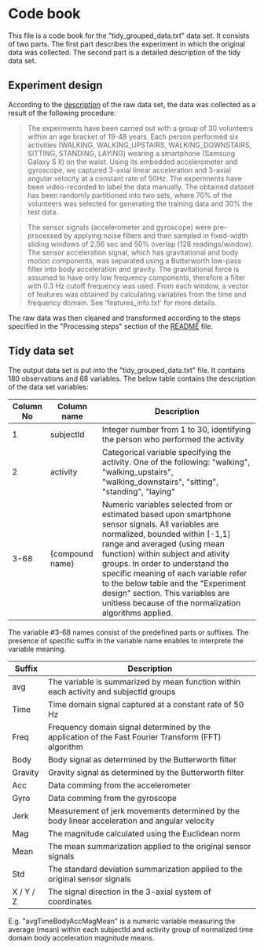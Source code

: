 # Code book 
This file is a code book for the "tidy_grouped_data.txt" data set.
It consists of two parts. The first part describes the experiment in which the original data was collected. The second part is a detailed description of the tidy data set.

## Experiment design
According to the [description](http://archive.ics.uci.edu/ml/datasets/Human+Activity+Recognition+Using+Smartphones) of the raw data set, the data was collected as a result of the following procedure:

>The experiments have been carried out with a group of 30 volunteers within an age bracket of 19-48 years. Each person performed six activities (WALKING, WALKING_UPSTAIRS, WALKING_DOWNSTAIRS, SITTING, STANDING, LAYING) wearing a smartphone (Samsung Galaxy S II) on the waist. Using its embedded accelerometer and gyroscope, we captured 3-axial linear acceleration and 3-axial angular velocity at a constant rate of 50Hz. The experiments have been video-recorded to label the data manually. The obtained dataset has been randomly partitioned into two sets, where 70% of the volunteers was selected for generating the training data and 30% the test data. 

>The sensor signals (accelerometer and gyroscope) were pre-processed by applying noise filters and then sampled in fixed-width sliding windows of 2.56 sec and 50% overlap (128 readings/window). The sensor acceleration signal, which has gravitational and body motion components, was separated using a Butterworth low-pass filter into body acceleration and gravity. The gravitational force is assumed to have only low frequency components, therefore a filter with 0.3 Hz cutoff frequency was used. From each window, a vector of features was obtained by calculating variables from the time and frequency domain. See 'features_info.txt' for more details. 

The raw data was then cleaned and transformed according to the steps specified in the "Processing steps" section of the [README](https://github.com/Elborh/wearable-computing/blob/master/README.md) file.

## Tidy data set
The output data set is put into the "tidy_grouped_data.txt" file. It contains 180 observations and 68 variables.
The below table contains the description of the data set variables:

Column No | Column name | Description
--------- | ----------- | -----------
1 | subjectId | Integer number from 1 to 30, identifying the person who performed the activity
2 | activity | Categorical variable specifying the activity. One of the following: "walking", "walking_upstairs", "walking_downstairs", "sitting", "standing", "laying"
3-68 | {compound name} | Numeric variables selected from or estimated based upon smartphone sensor signals. All variables are normalized, bounded within [-1,1] range and averaged (using mean function) within subject and ativity groups. In order to understand the specific meaning of each variable refer to the below table and the "Experiment design" section. This variables are unitless because of the normalization algorithms applied.

The variable #3-68 names consist of the predefined parts or suffixes. The presence of specific suffix in the variable name enables to interprete the variable meaning.

Suffix | Description
------ | -----------
avg | The variable is summarized by mean function within each activity and subjectId groups
Time | Time domain signal captured at a constant rate of 50 Hz
Freq | Frequency domain signal determined by the application of the Fast Fourier Transform (FFT) algorithm
Body | Body signal as determined by the Butterworth filter
Gravity | Gravity signal as determined by the Butterworth filter
Acc | Data comming from the accelerometer
Gyro | Data comming from the gyroscope
Jerk | Measurement of jerk movements determined by the body linear acceleration and angular velocity 
Mag | The magnitude calculated using the Euclidean norm
Mean | The mean summarization applied to the original sensor signals
Std | The standard deviation summarization applied to the original sensor signals
X / Y / Z | The signal direction in the 3-axial system of coordinates

E.g. "avgTimeBodyAccMagMean" is a numeric variable measuring the average (mean) within each subjectId and activity group of normalized time domain body acceleration magnitude means. 
